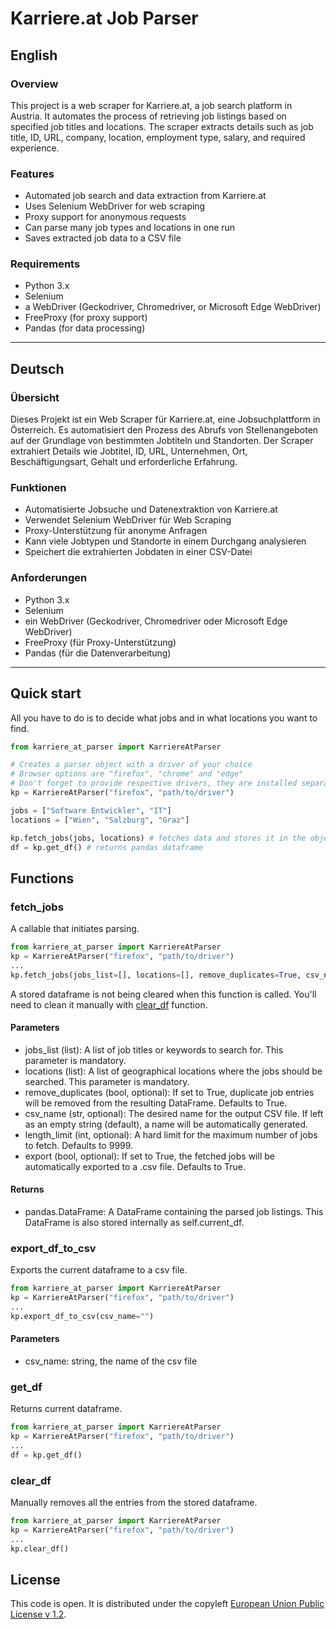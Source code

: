 # Karriere.at Job Parser

## English

### Overview
This project is a web scraper for Karriere.at, a job search platform in Austria. It automates the process of retrieving job listings based on specified job titles and locations. The scraper extracts details such as job title, ID, URL, company, location, employment type, salary, and required experience.

### Features
- Automated job search and data extraction from Karriere.at
- Uses Selenium WebDriver for web scraping
- Proxy support for anonymous requests
- Can parse many job types and locations in one run
- Saves extracted job data to a CSV file

### Requirements
- Python 3.x
- Selenium
- a WebDriver (Geckodriver, Chromedriver, or Microsoft Edge WebDriver)
- FreeProxy (for proxy support)
- Pandas (for data processing)

---

## Deutsch

### Übersicht
Dieses Projekt ist ein Web Scraper für Karriere.at, eine Jobsuchplattform in Österreich. Es automatisiert den Prozess des Abrufs von Stellenangeboten auf der Grundlage von bestimmten Jobtiteln und Standorten. Der Scraper extrahiert Details wie Jobtitel, ID, URL, Unternehmen, Ort, Beschäftigungsart, Gehalt und erforderliche Erfahrung.

### Funktionen
- Automatisierte Jobsuche und Datenextraktion von Karriere.at
- Verwendet Selenium WebDriver für Web Scraping
- Proxy-Unterstützung für anonyme Anfragen
- Kann viele Jobtypen und Standorte in einem Durchgang analysieren
- Speichert die extrahierten Jobdaten in einer CSV-Datei

### Anforderungen
- Python 3.x
- Selenium
- ein WebDriver (Geckodriver, Chromedriver oder Microsoft Edge WebDriver)
- FreeProxy (für Proxy-Unterstützung)
- Pandas (für die Datenverarbeitung)

---

## Quick start
All you have to do is to decide what jobs and in what locations you want to find.
```python
from karriere_at_parser import KarriereAtParser

# Creates a parser object with a driver of your choice
# Browser options are "firefox", "chrome" and "edge"
# Don't forget to provide respective drivers, they are installed separately
kp = KarriereAtParser("firefox", "path/to/driver") 

jobs = ["Software Entwickler", "IT"]
locations = ["Wien", "Salzburg", "Graz"]

kp.fetch_jobs(jobs, locations) # fetches data and stores it in the object
df = kp.get_df() # returns pandas dataframe
```

## Functions
### fetch_jobs
A callable that initiates parsing.

```python
from karriere_at_parser import KarriereAtParser
kp = KarriereAtParser("firefox", "path/to/driver") 
...
kp.fetch_jobs(jobs_list=[], locations=[], remove_duplicates=True, csv_name="", length_limit=9999, export=True)
```

A stored dataframe is not being cleared when this function is called. You'll need to clean it manually with [clear_df](#clear_df) function.

#### Parameters

* jobs_list (list): A list of job titles or keywords to search for. This parameter is mandatory.
* locations (list): A list of geographical locations where the jobs should be searched. This parameter is mandatory.
* remove_duplicates (bool, optional): If set to True, duplicate job entries will be removed from the resulting DataFrame. Defaults to True.
* csv_name (str, optional): The desired name for the output CSV file. If left as an empty string (default), a name will be automatically generated.
* length_limit (int, optional): A hard limit for the maximum number of jobs to fetch. Defaults to 9999.
* export (bool, optional): If set to True, the fetched jobs will be automatically exported to a .csv file. Defaults to True.

#### Returns
* pandas.DataFrame: A DataFrame containing the parsed job listings. This DataFrame is also stored internally as self.current_df.

### export_df_to_csv
Exports the current dataframe to a csv file.

```python
from karriere_at_parser import KarriereAtParser
kp = KarriereAtParser("firefox", "path/to/driver") 
...
kp.export_df_to_csv(csv_name="")
```

#### Parameters
* csv_name: string, the name of the csv file

### get_df
Returns current dataframe.

```python
from karriere_at_parser import KarriereAtParser
kp = KarriereAtParser("firefox", "path/to/driver") 
...
df = kp.get_df()
```

### clear_df
Manually removes all the entries from the stored dataframe.
```python
from karriere_at_parser import KarriereAtParser
kp = KarriereAtParser("firefox", "path/to/driver") 
...
kp.clear_df()
```
## License
This code is open. It is distributed under the copyleft [European Union Public License v 1.2](LICENSE).

